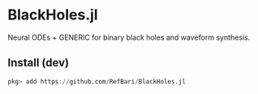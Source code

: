 # BlackHoles.jl

Neural ODEs + GENERIC for binary black holes and waveform synthesis.

## Install (dev)
```julia
pkg> add https://github.com/RefBari/BlackHoles.jl
